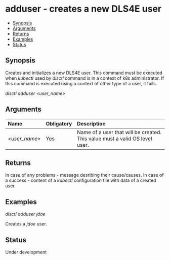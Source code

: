 # adduser - creates a new DLS4E user

- [Synopsis](#synopsis)  
- [Arguments](#arguments)  
- [Returns](#returns)
- [Examples](#examples)  
- [Status](#status)

## Synopsis

Creates and initializes a new DLS4E user. This command must be executed
when _kubectl_ used by _dlsctl_ command is in a context of k8s administrator. If this command
is executed using a context of other type of a user, it fails.

_dlsctl adduser <user_name>_

## Arguments

| Name | Obligatory | Description |
|:--- |:--- |:--- |
|_<user_name>_ | Yes | Name of a user that will be created. This value must a valid OS level user. |

## Returns

In case of any problems - message desribing their cause/causes. In case of a success - content of a _kubectl_ configuration
file with data of a created user.

## Examples

_dlsctl adduser jdoe_

Creates a _jdoe_ user.<br>


## Status

Under development
